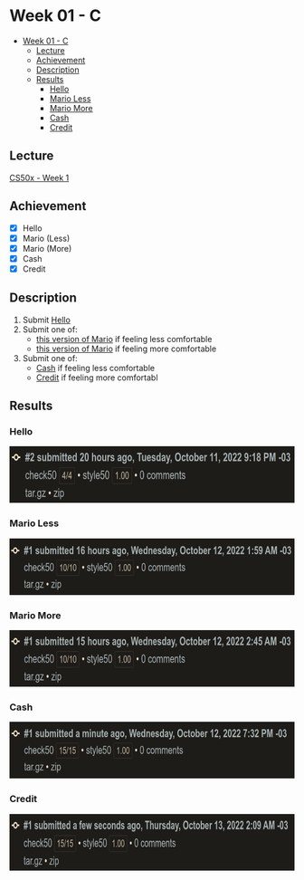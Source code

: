 # Week 01 - C
- [Week 01 - C](#week-01---c)
  - [Lecture](#lecture)
  - [Achievement](#achievement)
  - [Description](#description)
  - [Results](#results)
    - [Hello](#hello)
    - [Mario Less](#mario-less)
    - [Mario More](#mario-more)
    - [Cash](#cash)
    - [Credit](#credit)

## Lecture
[CS50x - Week 1](https://cs50.harvard.edu/x/2022/weeks/1/)

## Achievement

- [x] Hello
- [x] Mario (Less)
- [x] Mario (More)
- [x] Cash
- [x] Credit

## Description

1. Submit [Hello](https://cs50.harvard.edu/x/2022/psets/1/hello/)
2. Submit one of:
   - [this version of Mario](https://cs50.harvard.edu/x/2022/psets/1/mario/less/) if feeling less comfortable
   - [this version of Mario](https://cs50.harvard.edu/x/2022/psets/1/mario/more/) if feeling more comfortable
3. Submit one of:
   - [Cash](https://cs50.harvard.edu/x/2022/psets/1/cash/) if feeling less comfortable
   - [Credit](https://cs50.harvard.edu/x/2022/psets/1/credit/) if feeling more comfortabl

## Results

### Hello
<img src="../../images/hello_result.png" alt="problem hello" height="100"/>

### Mario Less
<img src="../../images/mario_less_result.png" alt="problem mario_less" height="100"/>

### Mario More
<img src="../../images/mario_more_result.png" alt="problem mario_more" height="100"/>

### Cash
<img src="../../images/cash_result.png" alt="problem cash" height="100"/>

### Credit
<img src="../../images/credit_result.png" alt="problem cash" height="100"/>
